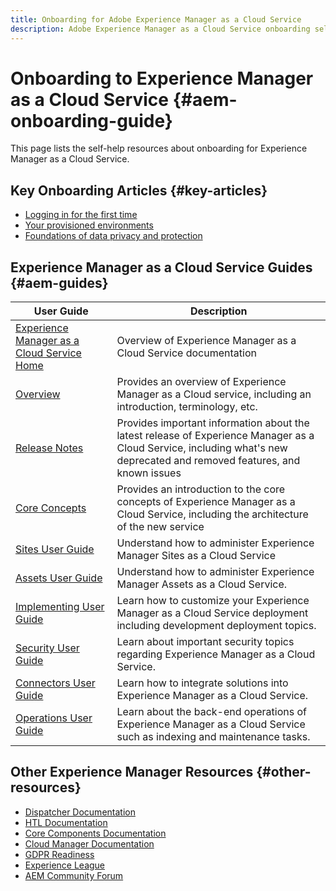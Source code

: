 ```yaml
---
title: Onboarding for Adobe Experience Manager as a Cloud Service
description: Adobe Experience Manager as a Cloud Service onboarding self-help resources and documentation links
---
```


# Onboarding to Experience Manager as a Cloud Service {#aem-onboarding-guide}

This page lists the self-help resources about onboarding for Experience Manager as a Cloud Service.

## Key Onboarding Articles {#key-articles}

* [Logging in for the first time](getting-access-to-aem-in-cloud/first-time-login.md)
* [Your provisioned environments](what-is-required/environments-provisioned.md)
* [Foundations of data privacy and protection](data-privacy-and-protection-readiness/foundation-readiness.md)

## Experience Manager as a Cloud Service Guides {#aem-guides}

|User Guide|Description|
|---|---|
|[Experience Manager as a Cloud Service Home](/help/landing/home.md)|Overview of Experience Manager as a Cloud Service documentation|
|[Overview](/help/overview/home.md)|Provides an overview of Experience Manager as a Cloud service, including an introduction, terminology, etc.|
|[Release Notes](/help/release-notes/home.md)|Provides important information about the latest release of Experience Manager as a Cloud Service, including what's new deprecated and removed features, and known issues|
|[Core Concepts](/help/core-concepts/home.md)|Provides an introduction to the core concepts of Experience Manager as a Cloud Service, including the architecture of the new service|
|[Sites User Guide](/help/sites-cloud/home.md)|Understand how to administer Experience Manager Sites as a Cloud Service|
|[Assets User Guide](/help/assets/home.md)|Understand how to administer Experience Manager Assets as a Cloud Service.|
|[Implementing User Guide](/help/implementing/home.md)|Learn how to customize your Experience Manager as a Cloud Service deployment including development deployment topics.|
|[Security User Guide](/help/security/home.md)|Learn about important security topics regarding Experience Manager as a Cloud Service.|
|[Connectors User Guide](/help/connectors/home.md)|Learn how to integrate solutions into Experience Manager as a Cloud Service.|
|[Operations User Guide](/help/operations/home.md)|Learn about the back-end operations of Experience Manager as a Cloud Service such as indexing and maintenance tasks.|

## Other Experience Manager Resources {#other-resources}

* [Dispatcher Documentation](/help/implementing/dispatcher/overview.md)
* [HTL Documentation](https://docs.adobe.com/content/help/en/experience-manager-htl/using/overview.html)
* [Core Components Documentation](https://docs.adobe.com/content/help/en/experience-manager-core-components/using/introduction.html)
* [Cloud Manager Documentation](https://docs.adobe.com/content/help/en/experience-manager-cloud-manager/using/introduction-to-cloud-manager.html)
* [GDPR Readiness](/help/onboarding/data-privacy-and-protection-readiness/foundation-readiness.md)
* [Experience League](https://guided.adobe.com/?promoid=K42KVXHD&mv=other#solutions/experience-manager)
* [AEM Community Forum](https://forums.adobe.com/community/experience-cloud/marketing-cloud/experience-manager)
